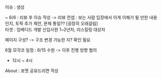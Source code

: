  
이슈 : 생성 

~ 6/6 : 리뷰 후 이슈 작성 
-> 리뷰 컨셉 : 보는 사람 입장에서 이게 이해가 될 만한 내용인지, 토픽 추가 제안, 문체 통일?? [굉장히 오래걸림]  
타겟 : 임베디드 개발 신입사원 1~2년차, 리스킬링 대상자 

페이지 구성? -> 구조 변경 가능한 지? 확인 필요 

6월 모각코 일정 : 6/15 수원 -> 이후 진행 방향 협의 

- 12시 ~ 4시

About : 포멧 공유드리면 작성 
